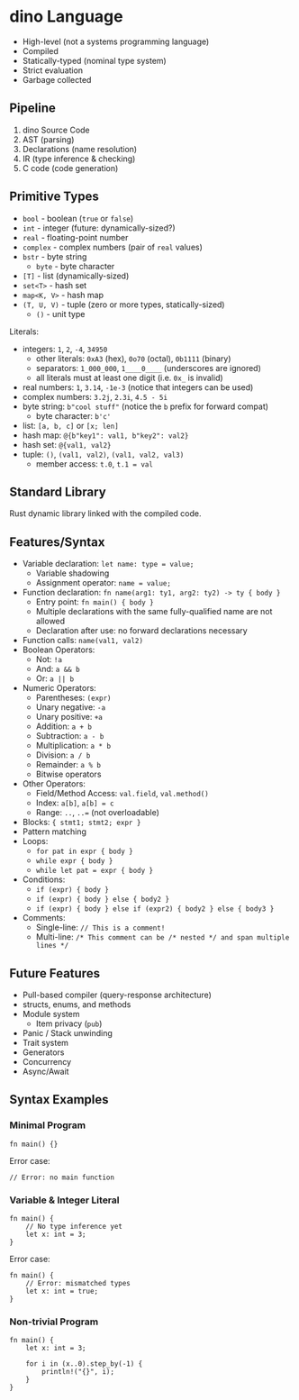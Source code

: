 # dino Language

* High-level (not a systems programming language)
* Compiled
* Statically-typed (nominal type system)
* Strict evaluation
* Garbage collected

## Pipeline

1. dino Source Code
2. AST (parsing)
3. Declarations (name resolution)
4. IR (type inference & checking)
5. C code (code generation)

## Primitive Types

* `bool` - boolean (`true` or `false`)
* `int` - integer (future: dynamically-sized?)
* `real` - floating-point number
* `complex` - complex numbers (pair of `real` values)
* `bstr` - byte string
  * `byte` - byte character
* `[T]` - list (dynamically-sized)
* `set<T>` - hash set
* `map<K, V>` - hash map
* `(T, U, V)` - tuple (zero or more types, statically-sized)
  * `()` - unit type

Literals:

* integers: `1`, `2`, `-4`, `34950`
  * other literals: `0xA3` (hex), `0o70` (octal), `0b1111` (binary)
  * separators: `1_000_000`, `1____0____` (underscores are ignored)
  * all literals must at least one digit (i.e. `0x_` is invalid)
* real numbers: `1`, `3.14`, `-1e-3` (notice that integers can be used)
* complex numbers: `3.2j`, `2.3i`, `4.5 - 5i`
* byte string: `b"cool stuff"` (notice the `b` prefix for forward compat)
  * byte character: `b'c'`
* list: `[a, b, c]` or `[x; len]`
* hash map: `@{b"key1": val1, b"key2": val2}`
* hash set: `@{val1, val2}`
* tuple: `()`, `(val1, val2)`, `(val1, val2, val3)`
  * member access: `t.0`, `t.1 = val`

## Standard Library

Rust dynamic library linked with the compiled code.

## Features/Syntax

* Variable declaration: `let name: type = value;`
  * Variable shadowing
  * Assignment operator: `name = value;`
* Function declaration: `fn name(arg1: ty1, arg2: ty2) -> ty { body }`
  * Entry point: `fn main() { body }`
  * Multiple declarations with the same fully-qualified name are not allowed
  * Declaration after use: no forward declarations necessary
* Function calls: `name(val1, val2)`
* Boolean Operators:
  * Not: `!a`
  * And: `a && b`
  * Or: `a || b`
* Numeric Operators:
  * Parentheses: `(expr)`
  * Unary negative: `-a`
  * Unary positive: `+a`
  * Addition: `a + b`
  * Subtraction: `a - b`
  * Multiplication: `a * b`
  * Division: `a / b`
  * Remainder: `a % b`
  * Bitwise operators
* Other Operators:
  * Field/Method Access: `val.field`, `val.method()`
  * Index: `a[b]`, `a[b] = c`
  * Range: `..`, `..=` (not overloadable)
* Blocks: `{ stmt1; stmt2; expr }`
* Pattern matching
* Loops:
  * `for pat in expr { body }`
  * `while expr { body }`
  * `while let pat = expr { body }`
* Conditions:
  * `if (expr) { body }`
  * `if (expr) { body } else { body2 }`
  * `if (expr) { body } else if (expr2) { body2 } else { body3 }`
* Comments:
  * Single-line: `// This is a comment!`
  * Multi-line: `/* This comment can be /* nested */ and span multiple lines */`

## Future Features

* Pull-based compiler (query-response architecture)
* structs, enums, and methods
* Module system
  * Item privacy (`pub`)
* Panic / Stack unwinding
* Trait system
* Generators
* Concurrency
* Async/Await

## Syntax Examples

### Minimal Program

```
fn main() {}
```

Error case:

```
// Error: no main function
```

### Variable & Integer Literal

```
fn main() {
    // No type inference yet
    let x: int = 3;
}
```

Error case:

```
fn main() {
    // Error: mismatched types
    let x: int = true;
}
```

### Non-trivial Program

```
fn main() {
    let x: int = 3;

    for i in (x..0).step_by(-1) {
        println!("{}", i);
    }
}
```
